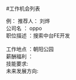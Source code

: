 #工作机会列表

例：
  推荐人：    刘烨 </br>
  公司名  ：  oppo</br>
  职位描述  ：搜索中台FE开发 </br>  
  工作地点  ：朝阳公园 </br> 
  薪酬福利  ：  </br>
  技能要求:  </br> 
  未来发展方向:</br>
